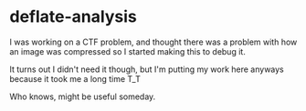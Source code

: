 # deflate-analysis
I was working on a CTF problem, and thought there was a problem with how an image was compressed so I started making this to debug it.

It turns out I didn't need it though, but I'm putting my work here anyways because it took me a long time T_T

Who knows, might be useful someday.
